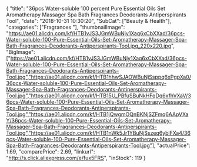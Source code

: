{
	"title": "36pcs Water-soluble 100 percent Pure Essential Oils Set Aromatherapy Massager Spa Bath Fragrances Deodorants Antiperspirants Tool",
	"date": "2018-10-31 10:30:20",
	"SubCat": ["Beauty & Health"],
	"categories": ["Fragrances "],
	"thumbnailImage": "https://ae01.alicdn.com/kf/HTB1vJS3JGmWBuNjy1Xaq6xCbXXad/36pcs-Water-soluble-100-Pure-Essential-Oils-Set-Aromatherapy-Massager-Spa-Bath-Fragrances-Deodorants-Antiperspirants-Tool.jpg_220x220.jpg",
	"BigImage": ["https://ae01.alicdn.com/kf/HTB1vJS3JGmWBuNjy1Xaq6xCbXXad/36pcs-Water-soluble-100-Pure-Essential-Oils-Set-Aromatherapy-Massager-Spa-Bath-Fragrances-Deodorants-Antiperspirants-Tool.jpg","https://ae01.alicdn.com/kf/HTB1hhwSJAOWBuNjSsppq6xPgpXa0/36pcs-Water-soluble-100-Pure-Essential-Oils-Set-Aromatherapy-Massager-Spa-Bath-Fragrances-Deodorants-Antiperspirants-Tool.jpg","https://ae01.alicdn.com/kf/HTB15U_PBfuSBuNkHFqDq6xfhVXaV/36pcs-Water-soluble-100-Pure-Essential-Oils-Set-Aromatherapy-Massager-Spa-Bath-Fragrances-Deodorants-Antiperspirants-Tool.jpg","https://ae01.alicdn.com/kf/HTB1jQwgmOQnBKNjSZFmq6AApVXaY/36pcs-Water-soluble-100-Pure-Essential-Oils-Set-Aromatherapy-Massager-Spa-Bath-Fragrances-Deodorants-Antiperspirants-Tool.jpg","https://ae01.alicdn.com/kf/HTB1nWk5Jr1YBuNjSszeq6yblFXa4/36pcs-Water-soluble-100-Pure-Essential-Oils-Set-Aromatherapy-Massager-Spa-Bath-Fragrances-Deodorants-Antiperspirants-Tool.jpg"],
	"actualPrice": 1.69,
	"comparePrice": 2.69,
	"linkurl": "http://s.click.aliexpress.com/e/fux5FRS",
	"inStock": 119
}
